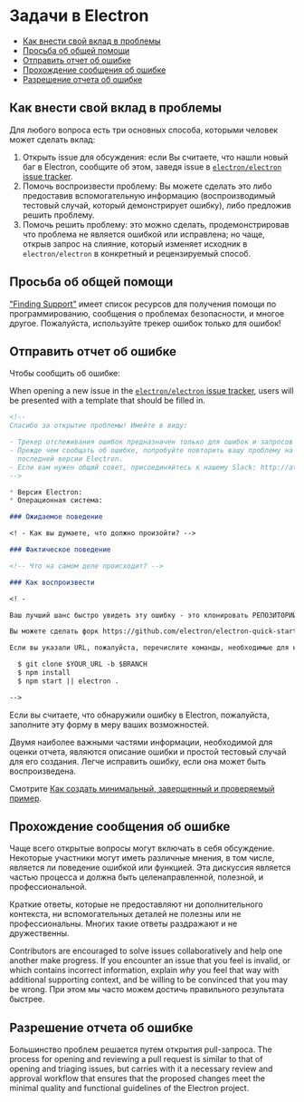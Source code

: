 # Задачи в Electron

* [Как внести свой вклад в проблемы](#how-to-contribute-to-issues)
* [Просьба об общей помощи](#asking-for-general-help)
* [Отправить отчет об ошибке](#submitting-a-bug-report)
* [Прохождение сообщения об ошибке](#triaging-a-bug-report)
* [Разрешение отчета об ошибке](#resolving-a-bug-report)

## Как внести свой вклад в проблемы

Для любого вопроса есть три основных способа, которыми человек может сделать вклад:

1. Открыть issue для обсуждения: если Вы считаете, что нашли новый баг в Electron, сообщите об этом, заведя issue в [`electron/electron` issue tracker](https://github.com/electron/electron/issues).
2. Помочь воспроизвести проблему: Вы можете сделать это либо предоставив вспомогательную информацию (воспроизводимый тестовый случай, который демонстрирует ошибку), либо предложив решить проблему.
3. Помочь решить проблему: это можно сделать, продемонстрировав что проблема не является ошибкой или исправлена; но чаще, открыв запрос на слияние, который изменяет исходник в `electron/electron` в конкретный и рецензируемый способ.

## Просьба об общей помощи

["Finding Support"](../tutorial/support.md#finding-support) имеет список ресурсов для получения помощи по программированию, сообщения о проблемах безопасности, и многое другое. Пожалуйста, используйте трекер ошибок только для ошибок!

## Отправить отчет об ошибке

Чтобы сообщить об ошибке:

When opening a new issue in the [`electron/electron` issue tracker](https://github.com/electron/electron/issues/new/choose), users will be presented with a template that should be filled in.

```markdown
<!--
Спасибо за открытие проблемы! Имейте в виду:

- Трекер отслеживания ошибок предназначен только для ошибок и запросов функций.
- Прежде чем сообщать об ошибке, попробуйте повторить вашу проблему на
  последней версии Electron.
- Если вам нужен общий совет, присоединяйтесь к нашему Slack: http://atom-slack.herokuapp.сom
-->

* Версия Electron:
* Операционная система:

### Ожидаемое поведение

<! - Как вы думаете, что должно произойти? -->

### Фактическое поведение

<!-- Что на самом деле происходит? -->

### Как воспроизвести

<! -

Ваш лучший шанс быстро увидеть эту ошибку - это клонировать РЕПОЗИТОРИЙ и запустить.

Вы можете сделать форк https://github.com/electron/electron-quick-start и включить ссылку на ветку с вашими изменениями.

Если вы указали URL, пожалуйста, перечислите команды, необходимые для клонирования/настройки/запуска вашего репозитория и т.д.

  $ git clone $YOUR_URL -b $BRANCH
  $ npm install
  $ npm start || electron .

-->
```

Если вы считаете, что обнаружили ошибку в Electron, пожалуйста, заполните эту форму в меру ваших возможностей.

Двумя наиболее важными частями информации, необходимой для оценки отчета, являются описание ошибки и простой тестовый случай для его создания. Легче исправить ошибку, если она может быть воспроизведена.

Смотрите [Как создать минимальный, завершенный и проверяемый пример](https://stackoverflow.com/help/mcve).

## Прохождение сообщения об ошибке

Чаще всего открытые вопросы могут включать в себя обсуждение. Некоторые участники могут иметь различные мнения, в том числе, является ли поведение ошибкой или функцией. Эта дискуссия является частью процесса и должна быть целенаправленной, полезной, и профессиональной.

Краткие ответы, которые не предоставляют ни дополнительного контекста, ни вспомогательных деталей не полезны или не профессиональны. Многих такие ответы раздражают и не дружественны.

Contributors are encouraged to solve issues collaboratively and help one another make progress. If you encounter an issue that you feel is invalid, or which contains incorrect information, explain *why* you feel that way with additional supporting context, and be willing to be convinced that you may be wrong. При этом мы часто можем достичь правильного результата быстрее.

## Разрешение отчета об ошибке

Большинство проблем решается путем открытия pull-запроса. The process for opening and reviewing a pull request is similar to that of opening and triaging issues, but carries with it a necessary review and approval workflow that ensures that the proposed changes meet the minimal quality and functional guidelines of the Electron project.